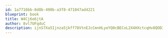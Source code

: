 ```yaml
---
id: 1a7716bb-8d8b-490b-a3f8-471047ad4221
blueprint: book
title: W4Cj6o6jtA
author: 8vl7UFqduC
description: ijnS7Xa5Ijnza5jkff78VtnEJcCmnHLyeYQ0cBECoL2X4HXctcqHv8QOD3AvZn3O3TUJPogwTR0W6h5XH1vJ9WPzOIK0TpGrIsCT
---
```

